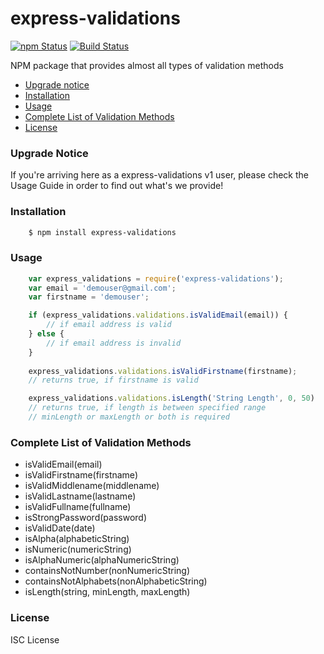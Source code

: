 # express-validations

[![npm Status](https://img.shields.io/npm/v/express-validator.svg)](https://travis-ci.org/joemccann/dillinger) [![Build Status](https://travis-ci.org/joemccann/dillinger.svg?branch=master)](https://travis-ci.org/joemccann/dillinger)

NPM package that provides almost all types of validation methods

  - [Upgrade notice](#upgrade-notice)
  - [Installation](#installation)
  - [Usage](#usage)
  - [Complete List of Validation Methods](#complete-list-of-validation-methods)
  - [License](#license)

### Upgrade Notice

If you're arriving here as a express-validations v1 user, please check the Usage Guide in order to find out what's we provide!

### Installation

```bash
    $ npm install express-validations
```

### Usage

```javascript
    var express_validations = require('express-validations');
    var email = 'demouser@gmail.com';
    var firstname = 'demouser';

    if (express_validations.validations.isValidEmail(email)) {
        // if email address is valid
    } else {
        // if email address is invalid
    }
    
    express_validations.validations.isValidFirstname(firstname);
    // returns true, if firstname is valid

    express_validations.validations.isLength('String Length', 0, 50)
    // returns true, if length is between specified range
    // minLength or maxLength or both is required
```

### Complete List of Validation Methods

  - isValidEmail(email)
  - isValidFirstname(firstname)
  - isValidMiddlename(middlename)
  - isValidLastname(lastname)
  - isValidFullname(fullname)
  - isStrongPassword(password)
  - isValidDate(date)
  - isAlpha(alphabeticString)
  - isNumeric(numericString)
  - isAlphaNumeric(alphaNumericString)
  - containsNotNumber(nonNumericString)
  - containsNotAlphabets(nonAlphabeticString)
  - isLength(string, minLength, maxLength)

### License

ISC License